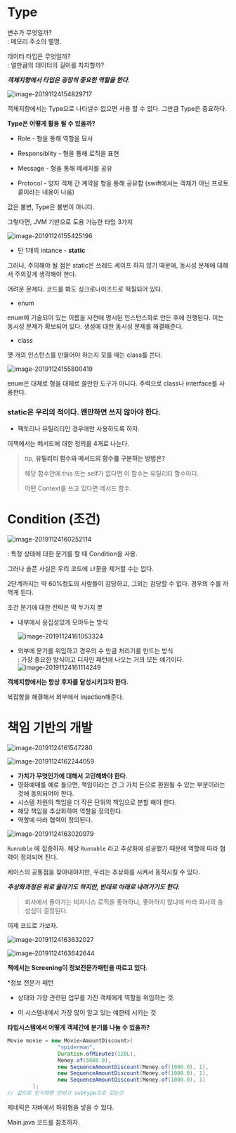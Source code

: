 # Type

변수가 무엇일까?  
: 메모리 주소의 별명.

데이터 타입은 무엇일까?  
: 얼만큼의 데이터의 길이를 차지할까?



***객체지향에서 타입은 굉장히 중요한 역할을 한다.***

![image-20191124154829717](https://tva1.sinaimg.cn/large/006y8mN6gy1g994pharfzj31fh0u0dkz.jpg)



객체지향에서는 Type으로 나타낼수 없으면 사용 할 수 없다. 그만큼 Type은 중요하다.



**Type은 어떻게 활용 될 수 있을까?**

- Role - 형을 통해 역할을 묘사
- Responsiblity - 형을 통해 로직을 표현

- Message - 형을 통해 메세지를 공유
- Protocol - 양자 객체 간 계약을 형을 통해 공유함 (swift에서는 객체가 아닌 프로토콜이라는 내용이 나옴)



값은 불변, Type은 불변이 아니다.



그렇다면, JVM 기반으로 도용 가능한 타입 3가지

![image-20191124155425196](https://tva1.sinaimg.cn/large/006y8mN6gy1g994vlgcc9j31p40u0ju0.jpg)



- 단 1개의 intance - **static**

그러나, 주의해야 될 점은 static은 쓰레드 세이프 하지 않기 때문에, 동시성 문제에 대해서 주의깊게 생각해야 한다.

어려운 문제다. 코드를 봐도 싱크로나이즈드로 떡칠되어 있다.

- enum 

enum에 기술되어 있는 이름을 사전에 명시된 인스턴스화로 만든 후에 진행된다. 이는 동시성 문제가 확보되어 있다. 생성에 대한 동시성 문제를 해결해준다.

- class

몃 개의 인스턴스를 만들어야 하는지 모를 때는 class를 쓴다.

![image-20191124155800419](https://tva1.sinaimg.cn/large/006y8mN6gy1g994zc6v74j31ro0u079i.jpg)



enum은 대체로 형을 대체로 쓸만한 도구가 아니다. 주력으로 class나 interface를 사용한다.

### static은 우리의 적이다. 왠만하면 쓰지 않아야 한다.

- 팩토리나 유틸리티인 경우에만 사용하도록 하자.



이책에서는 메서드에 대한 정의를 4개로 나눈다.



> tip,
> **유틸리티 함수와 메서드의 함수를 구분하는 방법은?**
>
> 해당 함수안에 this 또는 self가 없다면 이 함수는 유틸리티 함수이다.
>
> 어떤 Context를 쓰고 있다면 메서드 함수.



# Condition (조건)

![image-20191124160252114](https://tva1.sinaimg.cn/large/006y8mN6gy1g9954ef4h2j31p30u0ahl.jpg)

: 특정 상태에 대한 분기를 할 때 Condition을 사용.



그러나 슬픈 사실은 우리 코드에 `if`문을 제거할 수는 없다.

2단계까지는 약 60%정도의 사람들이 감당하고, 그외는 감당할 수 없다. 경우의 수를 까먹게 된다.



조건 분기에 대한 전략은 딱 두가지 뿐

- 내부에서 응집성있게 모아두는 방식


  
  ![image-20191124161053324](https://tva1.sinaimg.cn/large/006y8mN6gy1g995csbgkvj31070u00yw.jpg)

- 외부에 분기를 위임하고 경우의 수 만큼 처리기를 만드는 방식  
  : 가장 중요한 방식이고 디자인 패턴에 나오는 거의 모든 얘기이다.  
  ![image-20191124161114249](https://tva1.sinaimg.cn/large/006y8mN6gy1g995d3oyr9j31gm0u012h.jpg)  



**객체지향에서는 항상 후자를 달성시키고자 한다.**



복잡함을 해결해서 외부에서 Injection해준다.



# 책임 기반의 개발

![image-20191124161547280](https://tva1.sinaimg.cn/large/006y8mN6gy1g995hul7eaj31xu0u041p.jpg)





![image-20191124162244059](https://tva1.sinaimg.cn/large/006y8mN6gy1g995p2ezkkj31df0u00yz.jpg)



- **가치가 무엇인가에 대해서 고민해봐야 한다.**
- 영화예매를 예로 들으면, 책임이라는 건 그 가치 돈으로 환원될 수 있는 부분이라는 것에 동의되어야 한다.
- 시스템 차원의 책임을 더 작은 단위의 책임으로 분할 해야 한다.
- 해당 책임을 추상화하여 역할을 정의한다.
- 역할에 따라 협력이 정의된다.



![image-20191124163020979](https://tva1.sinaimg.cn/large/006y8mN6gy1g995x074zmj31020m6tu9.jpg)



`Runnable` 에 집중하자. 해당 `Runnable` 라고 추상화에 성공했기 때문에 역할에 따라 협력이 정의되어 진다.



케이스의 공통점을 찾아내야지만, 우리는 추상화를 시켜서 동작시킬 수 있다.



***추상화과정은 위로 올라기도 하지만, 반대로 아래로 내려가기도 한다.***



>  회사에서 돌아가는 비지니스 로직을 좋아하냐, 좋아하지 않냐에 따라 회사의 충성심이 결정된다.



이제 코드로 가보자.

![image-20191124163632027](https://tva1.sinaimg.cn/large/006y8mN6gy1g9963fk3zvj311q0igmy7.jpg)

![image-20191124163642644](https://tva1.sinaimg.cn/large/006y8mN6gy1g9963la4saj31920iita2.jpg)



**책에서는 Screening이 정보전문가패턴을 따르고 있다.**

*정보 전문가 패턴

- 상태와 가장 관련된 업무를 가진 객체에게 역할을 위임하는 것.

- 이 시스템내에서 가장 많이 알고 있는 얘한테 시키는 것



**타입시스템에서 어떻게 객체간에 분기를 나눌 수 있을까?**



```java
Movie movie = new Movie<AmountDiscount>(
                "spiderman",
                Duration.ofMinutes(120L),
                Money.of(5000.0),
                new SequenceAmountDiscount(Money.of(1000.0), 1),
                new SequenceAmountDiscount(Money.of(1000.0), 1),
                new SequenceAmountDiscount(Money.of(1000.0), 1)
        );
// 값으로 인식하면 안되고 subtype으로 갖는것
```



제네릭은 자바에서 하위형을 넣을 수 있다.



Main.java 코드를 참조하자.